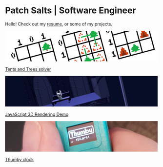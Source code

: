 # Patch Salts \| Software Engineer

Hello! Check out my [resume](/resume), or some of my projects.

[![A banner for Tents and Trees solver showing a mockup of an in-progress puzzle](/assets/img/Tents-and-Trees-solver_banner.png)](/projects/Tents-and-Trees-solver)

[Tents and Trees solver](/projects/Tents-and-Trees-solver)

[![A banner for JavaScript 3D Rendering Demo showing the scene displayed in the project](/assets/img/JavaScript-3D-Rendering-Demo_banner.png)](/projects/JavaScript-3D-Rendering-Demo)

[JavaScript 3D Rendering Demo](/projects/JavaScript-3D-Rendering-Demo)

[![A banner for Thumby clock showing the Thumby device](/assets/img/thumby-clock_banner.png)](/projects/thumby-clock)

[Thumby clock](/projects/thumby-clock)

